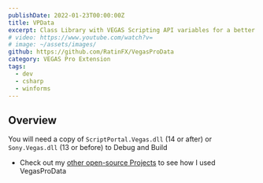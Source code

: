 ```yaml
---
publishDate: 2022-01-23T00:00:00Z
title: VPData
excerpt: Class Library with VEGAS Scripting API variables for a better developer experience.
# video: https://www.youtube.com/watch?v=
# image: ~/assets/images/
github: https://github.com/RatinFX/VegasProData
category: VEGAS Pro Extension
tags:
  - dev
  - csharp
  - winforms
---
```


## Overview

You will need a copy of `ScriptPortal.Vegas.dll` (14 or after) or `Sony.Vegas.dll` (13 or before) to Debug and Build

- Check out my [other open-source Projects](https://github.com/RatinFX?tab=repositories&q=vegas) to see how I used VegasProData
